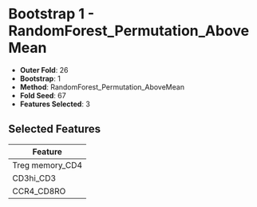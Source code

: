 # Bootstrap 1 - RandomForest_Permutation_AboveMean

- **Outer Fold**: 26
- **Bootstrap**: 1
- **Method**: RandomForest_Permutation_AboveMean
- **Fold Seed**: 67
- **Features Selected**: 3

## Selected Features

| Feature |
|---------|
| Treg memory_CD4 |
| CD3hi_CD3 |
| CCR4_CD8RO |
